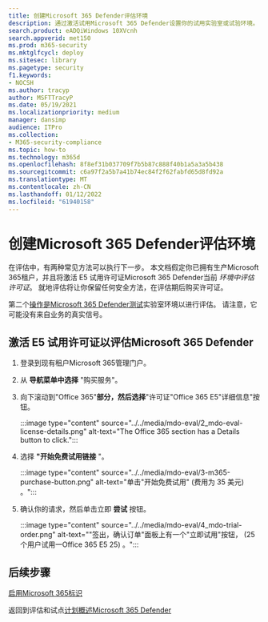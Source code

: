 ```yaml
---
title: 创建Microsoft 365 Defender评估环境
description: 通过激活试用Microsoft 365 Defender设置你的试用实验室或试验环境。 然后设置 Microsoft Defender for Identity (MDI) 所有其他 M365D 评估。
search.product: eADQiWindows 10XVcnh
search.appverid: met150
ms.prod: m365-security
ms.mktglfcycl: deploy
ms.sitesec: library
ms.pagetype: security
f1.keywords:
- NOCSH
ms.author: tracyp
author: MSFTTracyP
ms.date: 05/19/2021
ms.localizationpriority: medium
manager: dansimp
audience: ITPro
ms.collection:
- M365-security-compliance
ms.topic: how-to
ms.technology: m365d
ms.openlocfilehash: 8f8ef31b037709f7b5b87c888f40b1a5a3a5b438
ms.sourcegitcommit: c6a97f2a5b7a41b74ec84f2f62fabfd65d8fd92a
ms.translationtype: MT
ms.contentlocale: zh-CN
ms.lasthandoff: 01/12/2022
ms.locfileid: "61940158"
---
```

# <a name="create-the-microsoft-365-defender-evaluation-environment"></a>创建Microsoft 365 Defender评估环境

在评估中，有两种常见方法可以执行下一步。 本文档假定你已拥有生产Microsoft 365租户，并且将激活 E5 试用许可证Microsoft 365 Defender当前 *环境中评估许可证*。 就地评估将让你保留任何安全方法，在评估期后购买许可证。

第二个[操作是Microsoft 365 Defender测试](setup-m365deval.md)实验室环境以进行评估。 请注意，它可能没有来自业务的真实信号。

## <a name="to-activate-e5-trial-licenses-to-evaluate-microsoft-365-defender"></a>激活 E5 试用许可证以评估Microsoft 365 Defender 

1. 登录到现有租户Microsoft 365管理门户。
2. 从 **导航菜单中选择** "购买服务"。
3. 向下滚动到"Office 365"**部分，然后选择**"许可证"Office 365 E5"详细信息"按钮。

   :::image type="content" source="../../media/mdo-eval/2_mdo-eval-license-details.png" alt-text="The Office 365 section has a Details button to click.":::

4. 选择 **"开始免费试用链接** "。

   :::image type="content" source="../../media/mdo-eval/3-m365-purchase-button.png" alt-text="单击&quot;开始免费试用&quot; (费用为 35 美元) 。":::

5. 确认你的请求，然后单击立即 **尝试** 按钮。

   :::image type="content" source="../../media/mdo-eval/4_mdo-trial-order.png" alt-text="&quot;签出，确认订单&quot;面板上有一个&quot;立即试用&quot;按钮， (25 个用户试用一Office 365 E5 25) 。":::

## <a name="next-steps"></a>后续步骤

[启用Microsoft 365标识](eval-defender-identity-overview.md)

返回到评估和试点[计划概述Microsoft 365 Defender](eval-overview.md)